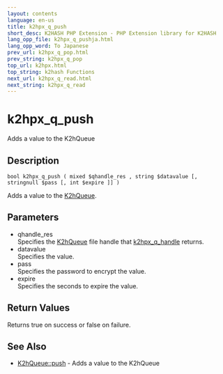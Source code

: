 ```yaml
---
layout: contents
language: en-us
title: k2hpx_q_push
short_desc: K2HASH PHP Extension - PHP Extension library for K2HASH
lang_opp_file: k2hpx_q_pushja.html
lang_opp_word: To Japanese
prev_url: k2hpx_q_pop.html
prev_string: k2hpx_q_pop
top_url: k2hpx.html
top_string: k2hash Functions
next_url: k2hpx_q_read.html
next_string: k2hpx_q_read
---
```


# k2hpx_q_push
Adds a value to the K2hQueue

## Description
```
bool k2hpx_q_push ( mixed $qhandle_res , string $datavalue [, stringnull $pass [, int $expire ]] )
```
Adds a value to the [K2hQueue](k2hq_class.html). 

## Parameters
- qhandle_res  
Specifies the [K2hQueue](k2hq_class.html) file handle that [k2hpx_q_handle](k2hpx_q_handle.html) returns.
- datavalue  
Specifies the value.
- pass  
Specifies the password to encrypt the value.
- expire  
Specifies the seconds to expire the value.

## Return Values
Returns true on success or false on failure. 

## See Also
- [K2hQueue::push](k2hq_push.html) - Adds a value to the K2hQueue
